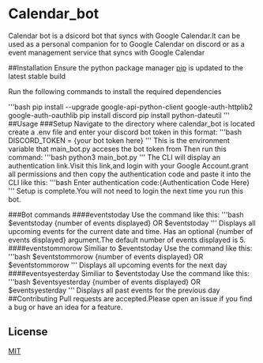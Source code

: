 # Calendar_bot
Calendar bot is a dsicord bot that syncs with Google Calendar.It can be used as a personal companion for to Google Calendar on discord or as a event management service that syncs with Google Calendar

##Installation
Ensure the python package manager [pip](https://pip.pypa.io/en/stable/) is updated to the latest stable build

Run the following commands to install the required dependencies

'''bash
pip install --upgrade google-api-python-client google-auth-httplib2  google-auth-oauthlib
pip install discord
pip install python-dateutil
'''
##Usage
###Setup
Navigate to the directory where calendar_bot is located
create a .env file and enter your discord bot token in this format:
'''bash
DISCORD_TOKEN = {your bot token here}
'''
This is the environment variable that main_bot.py acceses the bot token from
Then run this command:
'''bash
python3 main_bot.py
'''
The CLI will display an authentication link.Visit this link,and login with your Google Account.grant all permissions and then copy the authentication code and paste it into the CLI like this:
'''bash
Enter authentication code:{Authentication Code Here}
'''
Setup is complete.You will not need to login the next time you run this bot.

###Bot commands
####eventstoday
Use the command like this:
'''bash
$eventstoday {number of events displayed}
       OR
$eventstoday
'''
Displays all upcoming events for the current date and time.
Has an optional {number of events displayed} argument.The default number of events displayed is 5.
####eventstommorow
Similiar to $eventstoday
Use the command like this:
'''bash
$eventstommorow {number of events displayed}
       OR
$eventstommorow
'''
Displays all upcoming events for the next day
####eventsyesterday
Similiar to $eventstoday
Use the command like this:
'''bash
$eventsyesterday {number of events displayed}
       OR
$eventsyesterday
'''
Displays all past events for the previous day
##Contributing
Pull requests are accepted.Please open an issue if you find a bug or have an idea for a feature.
## License
[MIT](https://choosealicense.com/licenses/mit/)






